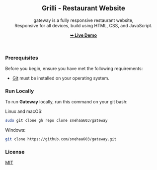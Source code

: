 <div align="center">


  <br />
  <br />

  <h2 align="center">Grilli - Restaurant Website</h2>

gateway is a fully responsive restaurant website, <br />Responsive for all devices, build using HTML, CSS, and JavaScript.

<a href="https://earlenemelba.github.io/Gateway-Restaurant-website/"><strong>➥ Live Demo</strong></a>

</div>

<br />

### Prerequisites

Before you begin, ensure you have met the following requirements:

- [Git](https://git-scm.com/downloads "Download Git") must be installed on your operating system.

### Run Locally

To run **Gateway** locally, run this command on your git bash:

Linux and macOS:

```bash
sudo git clone gh repo clone snehaa603/gateway
```

Windows:

```bash
git clone https://github.com/snehaa603/gateway.git
```

### License

[MIT](https://choosealicense.com/licenses/mit/)
